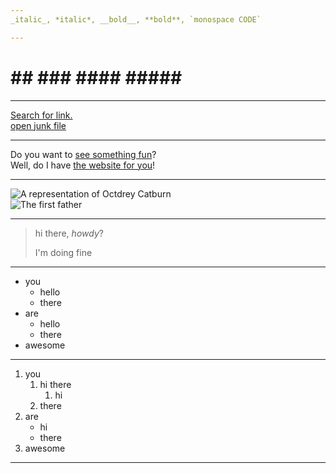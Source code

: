 ```yaml
---
_italic_, *italic*, __bold__, **bold**, `monospace CODE`

---
```

<!-- Headers -->
# ## ### #### ##### ######

---
<!-- Links -->

[Search for link.](https://www.google.com)  
[open junk file](junk.md)

---
<!-- reference link -->
Do you want to [see something fun][a fun place]?  
Well, do I have [the website for you][another fun place]!

[a fun place]: www.zombo.com
[another fun place]: www.stumbleupon.com

---
<!-- Add Images with ! -->
![A representation of Octdrey Catburn](http://octodex.github.com/images/octdrey-catburn.jpg)  
![The first father][First Father]

[First Father]:http://octodex.github.com/images/founding-father.jpg


---
<!-- Blockquotes -->
> hi there, _howdy_?
>
> I'm doing fine

---
<!-- unordered list -->

* you 
    * hello
    * there
* are 
    * hello
    * there 
* awesome 

---
<!-- ordered list -->

1. you
    1. hi there
        1. hi 
    2. there
2. are
    * hi
    * there
3. awesome

---
<!-- Paragraphs are separated by a blank line. -->

<!-- Two spaces at the end of a line leave a  
line break. -->

[//]: # (This is a comment, it will not be included)
